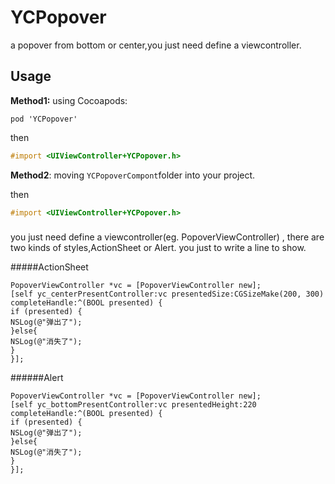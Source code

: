 # YCPopover
a popover from bottom or center,you just need define a viewcontroller.

## Usage


**Method1:**  using Cocoapods:

``pod 'YCPopover'``

then

```objective-c
#import <UIViewController+YCPopover.h>
```

**Method2**: moving ``YCPopoverCompont``folder into your project.

then

```objective-c
#import <UIViewController+YCPopover.h>
```

###
you just need define a viewcontroller(eg. PopoverViewController) , there are two kinds of styles,ActionSheet or Alert.
you just to write a line to show.

#####ActionSheet
```
PopoverViewController *vc = [PopoverViewController new];
[self yc_centerPresentController:vc presentedSize:CGSizeMake(200, 300) completeHandle:^(BOOL presented) {
if (presented) {
NSLog(@"弹出了");
}else{
NSLog(@"消失了");
}
}];
```
######Alert
```
PopoverViewController *vc = [PopoverViewController new];
[self yc_bottomPresentController:vc presentedHeight:220 completeHandle:^(BOOL presented) {
if (presented) {
NSLog(@"弹出了");
}else{
NSLog(@"消失了");
}
}];
```

